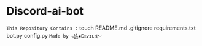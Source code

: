 # Discord-ai-bot
`This Repository Contains :`
touch README.md .gitignore requirements.txt bot.py config.py
`Made by ꧁▪︎Ꭰᴇvɪʟ࿐`
